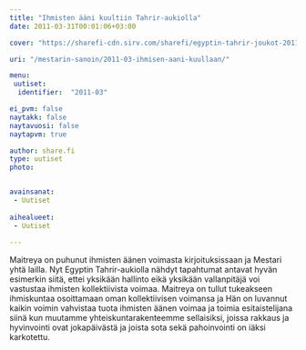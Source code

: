 ```yaml
---
title: "Ihmisten ääni kuultiin Tahrir-aukiolla"
date: 2011-03-31T00:01:06+03:00

cover: "https://sharefi-cdn.sirv.com/sharefi/egyptin-tahrir-joukot-2011.jpg"

uri: "/mestarin-sanoin/2011-03-ihmisen-aani-kuullaan/"

menu:
 uutiset:
  identifier:  "2011-03"

ei_pvm: false
naytakk: false
naytavuosi: false
naytapvm: true

author: share.fi
type: uutiset
photo:


avainsanat:
 - Uutiset
 
aihealueet:
 - Uutiset
 
---
```

<p>Maitreya on puhunut ihmisten äänen voimasta kirjoituksissaan ja Mestari yhtä lailla. Nyt Egyptin Tahrir-aukiolla nähdyt tapahtumat antavat hyvän esimerkin siitä, ettei yksikään hallinto eikä yksikään vallanpitäjä voi vastustaa ihmisten kollektiivista voimaa. Maitreya on tullut tukeakseen ihmiskuntaa osoittamaan oman kollektiivisen voimansa ja Hän on luvannut kaikin voimin vahvistaa tuota ihmisten äänen voimaa ja toimia esitaistelijana siinä kun muutamme yhteiskuntarakenteemme sellaisiksi, joissa rakkaus ja hyvinvointi ovat jokapäivästä ja joista sota sekä pahoinvointi on iäksi karkotettu.</p>
